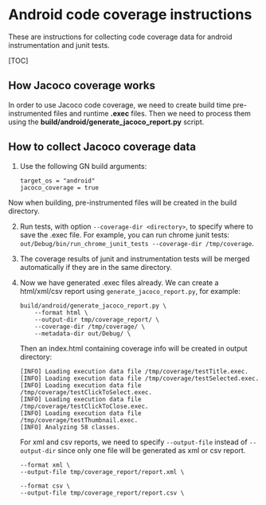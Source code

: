 # Android code coverage instructions

These are instructions for collecting code coverage data for android
instrumentation and junit tests.

[TOC]

## How Jacoco coverage works

In order to use Jacoco code coverage, we need to create build time pre-instrumented
files and runtime **.exec** files. Then we need to process them using the
**build/android/generate_jacoco_report.py** script.

## How to collect Jacoco coverage data

1. Use the following GN build arguments:

   ```gn
   target_os = "android"
   jacoco_coverage = true
   ```

Now when building, pre-instrumented files will be created in the build directory.

2. Run tests, with option `--coverage-dir <directory>`, to specify where to save
   the .exec file. For example, you can run chrome junit tests:
   `out/Debug/bin/run_chrome_junit_tests --coverage-dir /tmp/coverage`.

3. The coverage results of junit and instrumentation tests will be merged
   automatically if they are in the same directory.

4. Now we have generated .exec files already. We can create a html/xml/csv report
   using `generate_jacoco_report.py`, for example:

   ```shell
   build/android/generate_jacoco_report.py \
       --format html \
       --output-dir tmp/coverage_report/ \
       --coverage-dir /tmp/coverage/ \
       --metadata-dir out/Debug/ \
   ```
   Then an index.html containing coverage info will be created in output directory:

   ```
   [INFO] Loading execution data file /tmp/coverage/testTitle.exec.
   [INFO] Loading execution data file /tmp/coverage/testSelected.exec.
   [INFO] Loading execution data file /tmp/coverage/testClickToSelect.exec.
   [INFO] Loading execution data file /tmp/coverage/testClickToClose.exec.
   [INFO] Loading execution data file /tmp/coverage/testThumbnail.exec.
   [INFO] Analyzing 58 classes.
   ```

   For xml and csv reports, we need to specify `--output-file` instead of `--output-dir` since
   only one file will be generated as xml or csv report.
   ```
   --format xml \
   --output-file tmp/coverage_report/report.xml \
   ```

   ```
   --format csv \
   --output-file tmp/coverage_report/report.csv \
   ```
